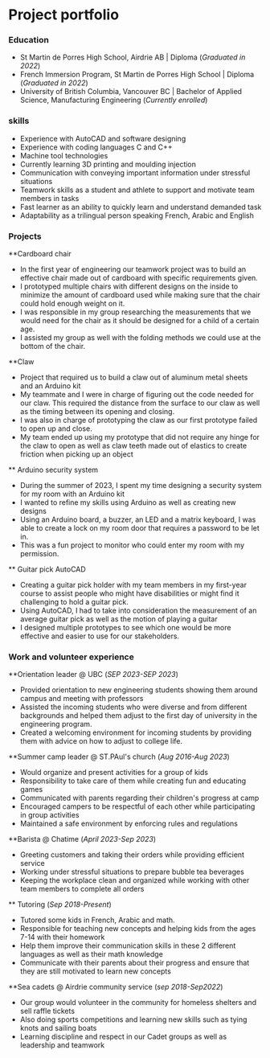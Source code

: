 # Project portfolio

### Education
- St Martin de Porres High School, Airdrie AB | Diploma (_Graduated in 2022_)
- French Immersion Program, St Martin de Porres High School | Diploma (_Graduated in 2022_)
- University of British Columbia, Vancouver BC | Bachelor of Applied Science, Manufacturing Engineering (_Currently enrolled_)
  
### skills
- Experience with AutoCAD and software designing
- Experience with coding languages C and C++
- Machine tool technologies
- Currently learning 3D printing and moulding injection
- Communication with conveying important information under stressful situations
- Teamwork skills as a student and athlete to support and motivate team members in tasks
- Fast learner as an ability to quickly learn and understand demanded task
- Adaptability as a trilingual person speaking French, Arabic and English

### Projects
**Cardboard chair
- In the first year of engineering our teamwork project was to build an effective chair made out of cardboard with specific requirements given.
- I prototyped multiple chairs with different designs on the inside to minimize the amount of cardboard used while making sure that the chair could hold enough weight on it.
- I was responsible in my group researching the measurements that we would need for the chair as it should be designed for a child of a certain age.
- I assisted my group as well with the folding methods we could use at the bottom of the chair.

**Claw
- Project that required us to build a claw out of aluminum metal sheets and an Arduino kit
- My teammate and I were in charge of figuring out the code needed for our claw. This required the distance from the surface to our claw as well as the timing between its opening and closing.
- I was also in charge of prototyping the claw as our first prototype failed to open up and close.
- My team ended up using my prototype that did not require any hinge for the claw to open as well as claw teeth made out of elastics to create friction when picking up an object

** Arduino security system
- During the summer of 2023, I spent my time designing a security system for my room with an Arduino kit
- I wanted to refine my skills using Arduino as well as creating new designs
- Using an Arduino board, a buzzer, an LED and a matrix keyboard, I was able to create a lock on my room door that requires a password to be let in.
- This was a fun project to monitor who could enter my room with my permission.

** Guitar pick AutoCAD
- Creating a guitar pick holder with my team members in my first-year course to assist people who might have disabilities or might find it challenging to hold a guitar pick.
- Using AutoCAD, I had to take into consideration the measurement of an average guitar pick as well as the motion of playing a guitar
- I designed multiple prototypes to see which one would be more effective and easier to use for our stakeholders.

### Work and volunteer experience
**Orientation leader @ UBC (_SEP 2023-SEP 2023_)
- Provided orientation to new engineering students showing them around campus and meeting with professors
- Assisted the incoming students who were diverse and from different backgrounds and helped them adjust to the first day of university in the engineering program.
- Created a welcoming environment for incoming students by providing them with advice on how to adjust to college life.

**Summer camp leader @ ST.PAul's church (_Aug 2016-Aug 2023_)
- Would organize and present activities for a group of kids
- Responsibility to take care of them while creating fun and educating games
- Communicated with parents regarding their children's progress at camp
- Encouraged campers to be respectful of each other while participating in group activities
- Maintained a safe environment by enforcing rules and regulations

**Barista @ Chatime (_April 2023-Sep 2023_)
- Greeting customers and taking their orders while providing efficient service
- Working under stressful situations to prepare bubble tea beverages
- Keeping the workplace clean and organized while working with other team members to complete all orders

** Tutoring (_Sep 2018-Present_)
- Tutored some kids in French, Arabic and math.
- Responsible for teaching new concepts and helping kids from the ages 7-14 with their homework
- Help them improve their communication skills in these 2 different languages as well as their math knowledge
- Communicate with their parents about their progress and ensure that they are still motivated to learn new concepts

**Sea cadets @ Airdrie community service (_sep 2018-Sep2022_)
- Our group would volunteer in the community for homeless shelters and sell raffle tickets
- Also doing sports competitions and learning new skills such as tying knots and sailing boats
- Learning discipline and respect in our Cadet groups as well as leadership and teamwork
  
